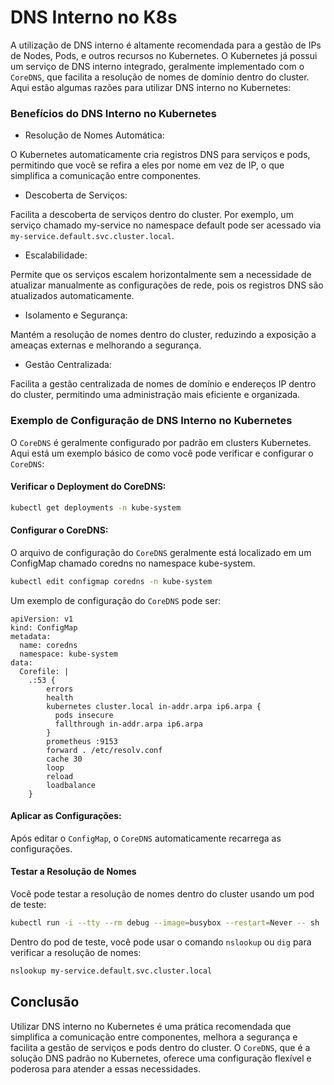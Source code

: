 # DNS Interno no K8s
A utilização de DNS interno é altamente recomendada para a gestão de IPs de Nodes, Pods, e outros recursos no Kubernetes. O Kubernetes já possui um serviço de DNS interno integrado, geralmente implementado com o `CoreDNS`, que facilita a resolução de nomes de domínio dentro do cluster. Aqui estão algumas razões para utilizar DNS interno no Kubernetes:

### Benefícios do DNS Interno no Kubernetes
* Resolução de Nomes Automática:

O Kubernetes automaticamente cria registros DNS para serviços e pods, permitindo que você se refira a eles por nome em vez de IP, o que simplifica a comunicação entre componentes.

* Descoberta de Serviços:

Facilita a descoberta de serviços dentro do cluster. Por exemplo, um serviço chamado my-service no namespace default pode ser acessado via `my-service.default.svc.cluster.local`.

* Escalabilidade:

Permite que os serviços escalem horizontalmente sem a necessidade de atualizar manualmente as configurações de rede, pois os registros DNS são atualizados automaticamente.

* Isolamento e Segurança:

Mantém a resolução de nomes dentro do cluster, reduzindo a exposição a ameaças externas e melhorando a segurança.

* Gestão Centralizada:

Facilita a gestão centralizada de nomes de domínio e endereços IP dentro do cluster, permitindo uma administração mais eficiente e organizada.

### Exemplo de Configuração de DNS Interno no Kubernetes

O `CoreDNS` é geralmente configurado por padrão em clusters Kubernetes. Aqui está um exemplo básico de como você pode verificar e configurar o `CoreDNS`:

#### Verificar o Deployment do CoreDNS:
```bash
kubectl get deployments -n kube-system
```

#### Configurar o CoreDNS:
O arquivo de configuração do `CoreDNS` geralmente está localizado em um ConfigMap chamado coredns no namespace kube-system.
```bash
kubectl edit configmap coredns -n kube-system
```

Um exemplo de configuração do `CoreDNS` pode ser:
``` 
apiVersion: v1
kind: ConfigMap
metadata:
  name: coredns
  namespace: kube-system
data:
  Corefile: |
    .:53 {
        errors
        health
        kubernetes cluster.local in-addr.arpa ip6.arpa {
          pods insecure
          fallthrough in-addr.arpa ip6.arpa
        }
        prometheus :9153
        forward . /etc/resolv.conf
        cache 30
        loop
        reload
        loadbalance
    }
```

#### Aplicar as Configurações:

Após editar o `ConfigMap`, o `CoreDNS` automaticamente recarrega as configurações.

#### Testar a Resolução de Nomes
Você pode testar a resolução de nomes dentro do cluster usando um pod de teste:

```bash
kubectl run -i --tty --rm debug --image=busybox --restart=Never -- sh
```
Dentro do pod de teste, você pode usar o comando `nslookup` ou `dig` para verificar a resolução de nomes:

```bash
nslookup my-service.default.svc.cluster.local
```

## Conclusão
Utilizar DNS interno no Kubernetes é uma prática recomendada que simplifica a comunicação entre componentes, melhora a segurança e facilita a gestão de serviços e pods dentro do cluster. O `CoreDNS`, que é a solução DNS padrão no Kubernetes, oferece uma configuração flexível e poderosa para atender a essas necessidades.



